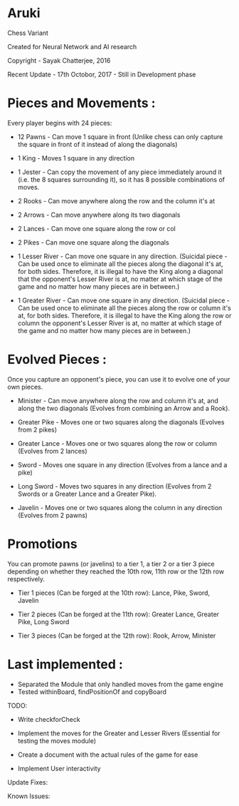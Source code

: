 # Aruki

Chess Variant

Created for Neural Network and AI research

Copyright - Sayak Chatterjee, 2016

Recent Update - 17th Octobor, 2017 - Still in Development phase


# Pieces and Movements :

Every player begins with 24 pieces:

- 12 Pawns - Can move 1 square in front (Unlike chess can only capture the square in front of it instead of along the diagonals)

- 1 King - Moves 1 square in any direction

- 1 Jester - Can copy the movement of any piece immediately around it (i.e. the 8 squares surrounding it), so it has 8 possible combinations of moves.

- 2 Rooks - Can move anywhere along the row and the column it's at

- 2 Arrows - Can move anywhere along its two diagonals

- 2 Lances - Can move one square along the row or col

- 2 Pikes - Can move one square along the diagonals

- 1 Lesser River - Can move one square in any direction. (Suicidal piece - Can be used once to eliminate all the pieces along the diagonal it's at, for both sides. Therefore, it is illegal to have the King along a diagonal that the opponent's Lesser River is at, no matter at which stage of the game and no matter how many pieces are in between.)

- 1 Greater River - Can move one square in any direction. (Suicidal piece - Can be used once to eliminate all the pieces along the row or column it's at, for both sides. Therefore, it is illegal to have the King along the row or column the opponent's Lesser River is at, no matter at which stage of the game and no matter how many pieces are in between.)

# Evolved Pieces :

Once you capture an opponent's piece, you can use it to evolve one of your own pieces.

- Minister - Can move anywhere along the row and column it's at, and along the two diagonals (Evolves from combining an Arrow and a Rook).

- Greater Pike - Moves one or two squares along the diagonals (Evolves from 2 pikes)

- Greater Lance - Moves one or two squares along the row or column (Evolves from 2 lances)

- Sword - Moves one square in any direction (Evolves from a lance and a pike)

- Long Sword - Moves two squares in any direction (Evolves from 2 Swords or a Greater Lance and a Greater Pike).

- Javelin - Moves one or two squares along the column in any direction (Evolves from 2 pawns)

# Promotions

You can promote pawns (or javelins) to a tier 1, a tier 2 or a tier 3 piece depending on whether they reached the 10th row, 11th row or the 12th row respectively.

- Tier 1 pieces (Can be forged at the 10th row): Lance, Pike, Sword, Javelin

- Tier 2 pieces (Can be forged at the 11th row): Greater Lance, Greater Pike, Long Sword

- Tier 3 pieces (Can be forged at the 12th row): Rook, Arrow, Minister


# Last implemented : 
- Separated the Module that only handled moves from the game engine
- Tested withinBoard, findPositionOf and copyBoard


TODO: 

- Write checkforCheck

- Implement the moves for the Greater and Lesser Rivers (Essential for testing the moves module)
- Create a document with the actual rules of the game for ease
- Implement User interactivity

Update Fixes:

Known Issues:

